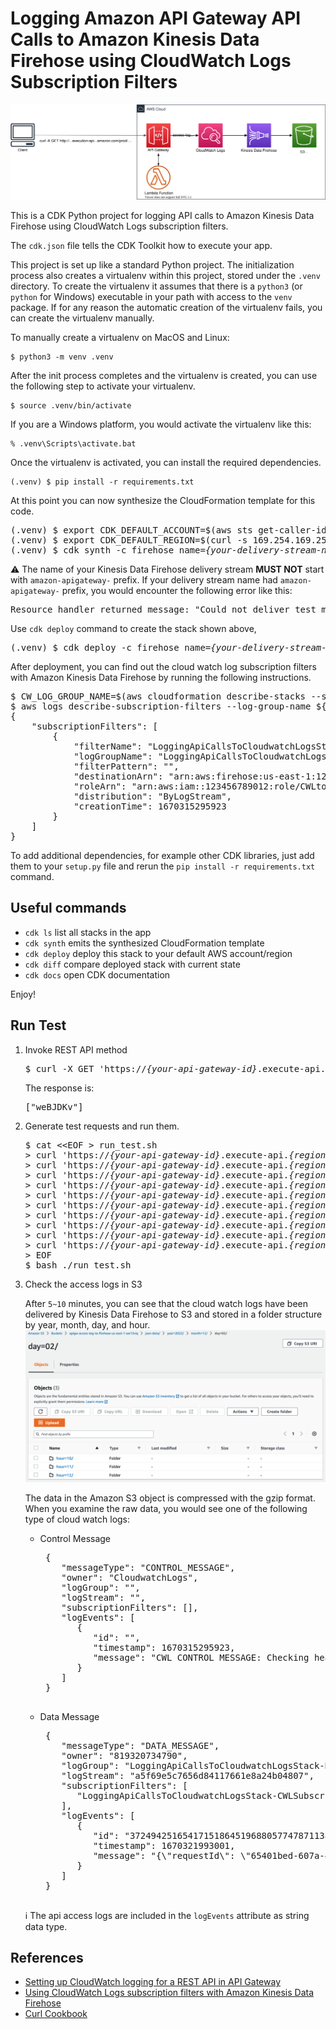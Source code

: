 
# Logging Amazon API Gateway API Calls to Amazon Kinesis Data Firehose using CloudWatch Logs Subscription Filters

![logging-api-calls-to-cloudwatch-logs](./logging-api-calls-to-cloudwatch-logs.svg)

This is a CDK Python project for logging API calls to Amazon Kinesis Data Firehose using CloudWatch Logs subscription filters.

The `cdk.json` file tells the CDK Toolkit how to execute your app.

This project is set up like a standard Python project.  The initialization
process also creates a virtualenv within this project, stored under the `.venv`
directory.  To create the virtualenv it assumes that there is a `python3`
(or `python` for Windows) executable in your path with access to the `venv`
package. If for any reason the automatic creation of the virtualenv fails,
you can create the virtualenv manually.

To manually create a virtualenv on MacOS and Linux:

```
$ python3 -m venv .venv
```

After the init process completes and the virtualenv is created, you can use the following
step to activate your virtualenv.

```
$ source .venv/bin/activate
```

If you are a Windows platform, you would activate the virtualenv like this:

```
% .venv\Scripts\activate.bat
```

Once the virtualenv is activated, you can install the required dependencies.

```
(.venv) $ pip install -r requirements.txt
```

At this point you can now synthesize the CloudFormation template for this code.

<pre>
(.venv) $ export CDK_DEFAULT_ACCOUNT=$(aws sts get-caller-identity --query Account --output text)
(.venv) $ export CDK_DEFAULT_REGION=$(curl -s 169.254.169.254/latest/dynamic/instance-identity/document | jq -r .region)
(.venv) $ cdk synth -c firehose_name=<i>{your-delivery-stream-name}</i>
</pre>

:warning: The name of your Kinesis Data Firehose delivery stream **MUST NOT** start with `amazon-apigateway-` prefix.
If your delivery stream name had `amazon-apigateway-` prefix, you would encounter the following error like this:
<pre>
Resource handler returned message: "Could not deliver test message to specified Firehose stream. Check if the given Firehose stream is in ACTIVE state. (Service: CloudWatchLogs, Status Code: 400, Request ID: aaaa7f10-a5d6-44d5-8191-dba9f27d36f3)" (RequestToken: bb4b2fc5-26cd-de7b-a7d9-8653c44f8642, HandlerErrorCode: InternalFailure)
</pre>

Use `cdk deploy` command to create the stack shown above,

<pre>
(.venv) $ cdk deploy -c firehose_name=<i>{your-delivery-stream-name}</i>
</pre>

After deployment, you can find out the cloud watch log subscription filters with Amazon Kinesis Data Firehose by running the following instructions.

<pre>
$ CW_LOG_GROUP_NAME=$(aws cloudformation describe-stacks --stack-name LoggingApiCallsToCloudwatchLogsStack  | jq -r '.Stacks[0].Outputs | map(select(.OutputKey == "RestApiAccessLogGroupName")) | .[0].OutputValue')
$ aws logs describe-subscription-filters --log-group-name ${CW_LOG_GROUP_NAME}
{
    "subscriptionFilters": [
        {
            "filterName": "LoggingApiCallsToCloudwatchLogsStack-CWLSubscriptionFilter-Zi6qt8IvfIJV",
            "logGroupName": "LoggingApiCallsToCloudwatchLogsStack-RandomGenApiLogs96EBA3FC-VV1l7d2OJqLV",
            "filterPattern": "",
            "destinationArn": "arn:aws:firehose:us-east-1:123456789012:deliverystream/PUT-S3-vvMmG",
            "roleArn": "arn:aws:iam::123456789012:role/CWLtoKinesisFirehoseRole",
            "distribution": "ByLogStream",
            "creationTime": 1670315295923
        }
    ]
}
</pre>

To add additional dependencies, for example other CDK libraries, just add
them to your `setup.py` file and rerun the `pip install -r requirements.txt`
command.

## Useful commands

 * `cdk ls`          list all stacks in the app
 * `cdk synth`       emits the synthesized CloudFormation template
 * `cdk deploy`      deploy this stack to your default AWS account/region
 * `cdk diff`        compare deployed stack with current state
 * `cdk docs`        open CDK documentation

Enjoy!

## Run Test

1. Invoke REST API method
   <pre>
   $ curl -X GET 'https://<i>{your-api-gateway-id}</i>.execute-api.<i>{region}</i>.amazonaws.com/prod/random/strings?len=7'
   </pre>

   The response is:
   <pre>
   ["weBJDKv"]
   </pre>

2. Generate test requests and run them.
   <pre>
   $ cat <&lt;EOF > run_test.sh
   > curl 'https://<i>{your-api-gateway-id}</i>.execute-api.<i>{region}</i>.amazonaws.com/prod/random/strings?len=7'
   > curl 'https://<i>{your-api-gateway-id}</i>.execute-api.<i>{region}</i>.amazonaws.com/prod/random/strings?chars=letters'
   > curl 'https://<i>{your-api-gateway-id}</i>.execute-api.<i>{region}</i>.amazonaws.com/prod/random/strings?chars=letters&len=15'
   > curl 'https://<i>{your-api-gateway-id}</i>.execute-api.<i>{region}</i>.amazonaws.com/prod/random/strings?chars=lowercase&len=15'
   > curl 'https://<i>{your-api-gateway-id}</i>.execute-api.<i>{region}</i>.amazonaws.com/prod/random/strings?chars=uppercase&len=5'
   > curl 'https://<i>{your-api-gateway-id}</i>.execute-api.<i>{region}</i>.amazonaws.com/prod/random/strings?chars=digits&len=7'
   > curl 'https://<i>{your-api-gateway-id}</i>.execute-api.<i>{region}</i>.amazonaws.com/prod/random/strings?chars=digits&len=17'
   > curl 'https://<i>{your-api-gateway-id}</i>.execute-api.<i>{region}</i>.amazonaws.com/prod/random/strings?len=3'
   > curl 'https://<i>{your-api-gateway-id}</i>.execute-api.<i>{region}</i>.amazonaws.com/prod/random/strings?chars=letters&len=9'
   > curl 'https://<i>{your-api-gateway-id}</i>.execute-api.<i>{region}</i>.amazonaws.com/prod/random/strings?len=17'
   > EOF
   $ bash ./run_test.sh
   </pre>

3. Check the access logs in S3

   After `5~10` minutes, you can see that the cloud watch logs have been delivered by Kinesis Data Firehose to S3 and stored in a folder structure by year, month, day, and hour.
   ![amazon-apigatewy-access-log-in-s3](./amazon-apigatewy-access-log-in-s3.png)

   The data in the Amazon S3 object is compressed with the gzip format. When you examine the raw data, you would see one of the following type of cloud watch logs:

   * Control Message
      <pre>
      {
         "messageType": "CONTROL_MESSAGE",
         "owner": "CloudwatchLogs",
         "logGroup": "",
         "logStream": "",
         "subscriptionFilters": [],
         "logEvents": [
            {
               "id": "",
               "timestamp": 1670315295923,
               "message": "CWL CONTROL MESSAGE: Checking health of destination Firehose."
            }
         ]
      }
      </pre>

   * Data Message

      <pre>
      {
         "messageType": "DATA_MESSAGE",
         "owner": "819320734790",
         "logGroup": "LoggingApiCallsToCloudwatchLogsStack-RandomGenApiLogs96EBA3FC-VV1l7d2OJqLV",
         "logStream": "a5f69e5c7656d84117661e8a24b04807",
         "subscriptionFilters": [
            "LoggingApiCallsToCloudwatchLogsStack-CWLSubscriptionFilter-Zi6qt8IvfIJV"
         ],
         "logEvents": [
            {
               "id": "37249425165417151864519688057747871138717457702689112064",
               "timestamp": 1670321993001,
               "message": "{\"requestId\": \"65401bed-607a-4b27-a33f-f1f5c811b1d2\", \"ip\": \"124.17.254.27\", \"user\": \"-\", \"requestTime\": 1670321993001, \"httpMethod\": \"GET\", \"resourcePath\": \"/random/strings\", \"status\": 200, \"protocol\": \"HTTP/1.1\", \"responseLength\": 11}\n"
            }
         ]
      }
      </pre>
   :information_source: The api access logs are included in the `logEvents` attribute as string data type.

## References

 * [Setting up CloudWatch logging for a REST API in API Gateway](https://docs.aws.amazon.com/apigateway/latest/developerguide/set-up-logging.html)
 * [Using CloudWatch Logs subscription filters with Amazon Kinesis Data Firehose](https://docs.aws.amazon.com/AmazonCloudWatch/latest/logs/SubscriptionFilters.html#FirehoseExample)
 * [Curl Cookbook](https://catonmat.net/cookbooks/curl)

